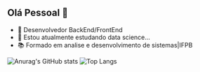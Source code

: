 ## Olá Pessoal 👋

- 🔭 Desenvolvedor BackEnd/FrontEnd
- 🌱 Estou atualmente estudando data science...
- 📚 Formado em analise e desenvolvimento de sistemas|IFPB

  
![Anurag's GitHub stats](https://github-readme-stats.vercel.app/api?username=LukLS&show_icons=true&theme=radical)
![Top Langs](https://github-readme-stats.vercel.app/api/top-langs/?username=LukLS&layout=compact)

